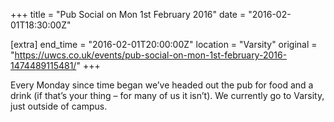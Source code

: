 +++
title = "Pub Social on Mon 1st February 2016"
date = "2016-02-01T18:30:00Z"

[extra]
end_time = "2016-02-01T20:00:00Z"
location = "Varsity"
original = "https://uwcs.co.uk/events/pub-social-on-mon-1st-february-2016-1474489115481/"
+++

Every Monday since time began we’ve headed out the pub for food and a drink (if that’s your thing – for many of us it isn’t). We currently go to Varsity, just outside of campus.

